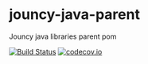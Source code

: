 # jouncy-java-parent
Jouncy java libraries parent pom


[![Build Status](https://travis-ci.org/jouncy/jouncy-java-parent.svg?branch=master)](https://travis-ci.org/jouncy/jouncy-java-parent) [![codecov.io](https://codecov.io/github/jouncy/jouncy-java-parent/coverage.svg?branch=master)](https://codecov.io/github/jouncy/jouncy-java-parent?branch=master)

